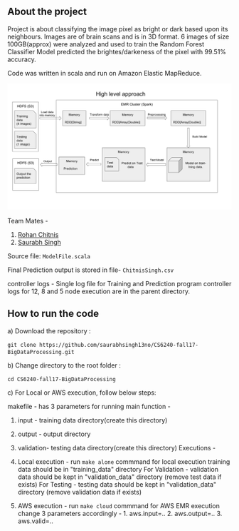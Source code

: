 ## About the project

Project is about classifying the image pixel as bright or dark based upon its neighbours. Images are of brain scans and is in 3D format. 6 images of size 100GB(approx) were analyzed and used to train the Random Forest Classifier Model predicted the brightes/darkeness of the pixel with 99.51% accuracy.

Code was written in scala and run on Amazon Elastic MapReduce. 

![this](images/idea.png)

Team Mates -
1. [Rohan Chitnis](https://www.linkedin.com/in/rohan-chitnis-57615b79/)
2. [Saurabh Singh](https://www.linkedin.com/in/saurabhsingh13nov/)

Source file: `ModelFile.scala`

Final Prediction output is stored in file- `ChitnisSingh.csv`

controller logs - Single log file for Training and Prediction program
controller logs for 12, 8 and 5 node execution are in the parent directory.

## How to run the code

a) Download the repository :
```shell
git clone https://github.com/saurabhsingh13no/CS6240-fall17-BigDataProcessing.git
```
b) Change directory to the root folder :
```shell
cd CS6240-fall17-BigDataProcessing
```
c) For Local or AWS execution, follow below steps:

makefile -
has 3 parameters for running main function -
1. input - training data directory(create this directory)
2. output - output directory
3. validation- testing data directory(create this directory)
Executions -
1. Local execution - 
	run `make alone` commmand for local execution
	training data should be in "training_data" directory
	For Validation - validation data should be kept in "validation_data" directory (remove test data if exists)
	For Testing - testing data should be kept in "validation_data" directory (remove validation data if exists)
	
2. AWS execution - 
	run `make cloud` commmand for AWS EMR execution
	change 3 parameters accordingly - 
		1. aws.input=.. 
		2. aws.output=..
		3. aws.valid=..

